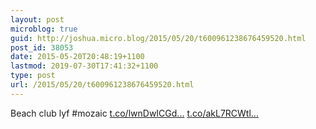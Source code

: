 ```yaml
---
layout: post
microblog: true
guid: http://joshua.micro.blog/2015/05/20/t600961238676459520.html
post_id: 38053
date: 2015-05-20T20:48:19+1100
lastmod: 2019-07-30T17:41:32+1100
type: post
url: /2015/05/20/t600961238676459520.html
---
```

Beach club lyf #mozaic [t.co/lwnDwICGd...](http://t.co/lwnDwICGdY) [t.co/akL7RCWtl...](http://t.co/akL7RCWtlJ)
